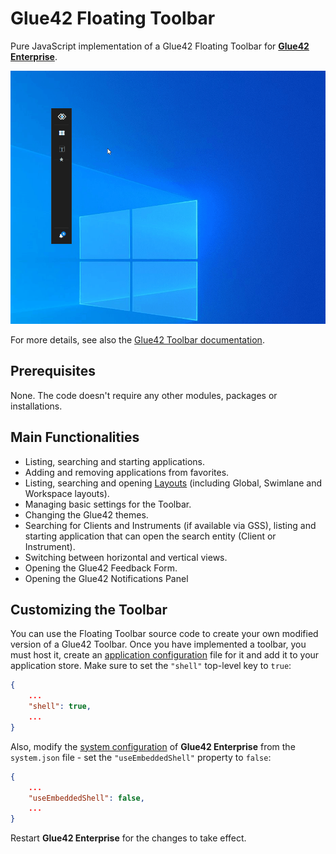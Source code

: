 # Glue42 Floating Toolbar

Pure JavaScript implementation of a Glue42 Floating Toolbar for [**Glue42 Enterprise**](https://glue42.com/enterprise/).

![Toolbar GIF](./toolbar.gif)

For more details, see also the [Glue42 Toolbar documentation](https://docs.glue42.com/glue42-concepts/glue42-toolbar/index.html).

## Prerequisites

None. The code doesn't require any other modules, packages or installations.

## Main Functionalities

- Listing, searching and starting applications.
- Adding and removing applications from favorites.
- Listing, searching and opening [Layouts](https://docs.glue42.com/glue42-concepts/windows/layouts/overview/index.html) (including Global, Swimlane and Workspace layouts).
- Managing basic settings for the Toolbar.
- Changing the Glue42 themes.
- Searching for Clients and Instruments (if available via GSS), listing and starting application that can open the search entity (Client or Instrument).
- Switching between horizontal and vertical views.
- Opening the Glue42 Feedback Form.
- Opening the Glue42 Notifications Panel

## Customizing the Toolbar

You can use the Floating Toolbar source code to create your own modified version of a Glue42 Toolbar. Once you have implemented a toolbar, you must host it, create an [application configuration](https://docs.glue42.com/developers/configuration/application/index.html#application_configuration) file for it and add it to your application store. Make sure to set the `"shell"` top-level key to `true`:

```json
{
    ...
    "shell": true,
    ...
}
```

Also, modify the [system configuration](https://docs.glue42.com/developers/configuration/system/index.html) of **Glue42 Enterprise** from the `system.json` file - set the `"useEmbeddedShell"` property to `false`:

```json
{
    ...
    "useEmbeddedShell": false,
    ...
}
```

Restart **Glue42 Enterprise** for the changes to take effect.
